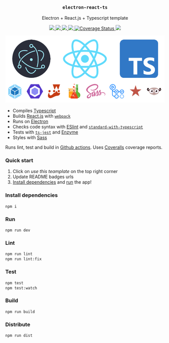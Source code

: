<h3 align="middle"><code>electron-react-ts</code></h3>
<p align="middle">
  Electron + React.js + Typescript template
</p>
<p align="middle">
  <a href="https://github.com/ilanolkies/electron-react-ts/actions?query=workflow%3Aci">
    <img src="https://github.com/ilanolkies/electron-react-ts/workflows/ci/badge.svg" />
  </a>
  <a href="https://github.com/ilanolkies/electron-react-ts/actions?query=workflow%3ACodeQL">
    <img src="https://github.com/ilanolkies/electron-react-ts/workflows/CodeQL/badge.svg" />
  </a>
  <a href="https://lgtm.com/projects/g/ilanolkies/electron-react-ts/?mode=list">
    <img src="https://img.shields.io/lgtm/alerts/github/ilanolkies/electron-react-ts" />
  </a>
  <a href="https://lgtm.com/projects/g/ilanolkies/electron-react-ts/context:javascript">
    <img src="https://img.shields.io/lgtm/grade/javascript/github/ilanolkies/electron-react-ts" />
  </a>
  <a href='https://coveralls.io/github/ilanolkies/electron-react-ts?branch=main'>
    <img src='https://coveralls.io/repos/github/ilanolkies/electron-react-ts/badge.svg?branch=main' alt='Coverage Status' />
  </a>
  <a href="https://hits.seeyoufarm.com">
    <img src="https://hits.seeyoufarm.com/api/count/incr/badge.svg?url=https%3A%2F%2Fgithub.com%2Filanolkies%2Felectron-react-ts&count_bg=%2379C83D&title_bg=%23555555&icon=&icon_color=%23E7E7E7&title=hits&edge_flat=false"/>
  </a>
</p>

![front](front.png)

- Compiles [Typescript](https://www.typescriptlang.org/)
- Builds [React.js](https://reactjs.org/) with [`webpack`](https://webpack.js.org/)
- Runs on [Electron](https://www.electronjs.org/)
- Checks code syntax with [ESlint](https://eslint.org/) and [`standard-with-typescript`](https://github.com/standard/eslint-config-standard-with-typescript)
- Tests with [`ts-jest`](https://github.com/kulshekhar/ts-jest) and [Enzyme](https://enzymejs.github.io/enzyme/)
- Styles with [Sass](https://sass-lang.com/)

Runs lint, test and build in [Github actions](https://github.com/features/actions). Uses [Coveralls](https://coveralls.io/) coverage reports.

### Quick start

1. Click on _use this teamplate_ on the top right corner
2. Update README badges urls
3. [Install dependencies](#install-dependencies) and [run](#run) the app!

### Install dependencies

```
npm i
```

### Run

```
npm run dev
```

### Lint

```
npm run lint
npm run lint:fix
```

### Test

```
npm test
npm test:watch
```

### Build

```
npm run build
```

### Distribute

```
npm run dist
```
